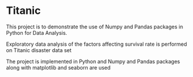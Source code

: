 # Titanic
This project is to demonstrate the use of Numpy and Pandas packages in Python for Data Analysis.

Exploratory data analysis of the factors affecting survival rate is performed on Titanic disaster data set

The project is implemented in Python and Numpy and Pandas packages along with matplotlib and seaborn are used
